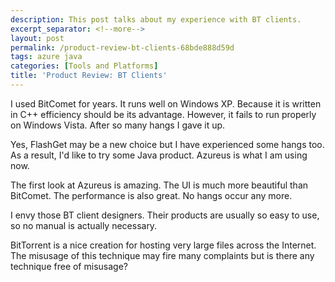 ```yaml
---
description: This post talks about my experience with BT clients.
excerpt_separator: <!--more-->
layout: post
permalink: /product-review-bt-clients-68bde888d59d
tags: azure java
categories: [Tools and Platforms]
title: 'Product Review: BT Clients'
---
```

I used BitComet for years. It runs well on Windows XP. Because it is written in C++ efficiency should be its advantage. However, it fails to run properly on Windows Vista. After so many hangs I gave it up.

Yes, FlashGet may be a new choice but I have experienced some hangs too. As a result, I'd like to try some Java product. Azureus is what I am using now.

The first look at Azureus is amazing. The UI is much more beautiful than BitComet. The performance is also great. No hangs occur any more.

I envy those BT client designers. Their products are usually so easy to use, so no manual is actually necessary.

BitTorrent is a nice creation for hosting very large files across the Internet. The misusage of this technique may fire many complaints but is there any technique free of misusage?
<!--more-->